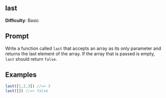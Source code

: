 ## last 

**Difficulty**: Basic

## Prompt 

Write a function called `last` that accepts an array as its only parameter and returns the last element of the array. If the array that is passed is empty, `last` should return `false`.

## Examples

```js
last([1,2,3]) //=> 3
last([]) //=> false
```

